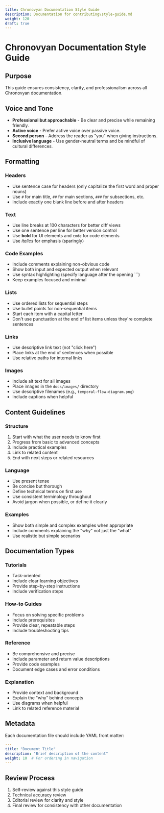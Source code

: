 ```yaml
---
title: Chronovyan Documentation Style Guide
description: Documentation for contributing\style-guide.md
weight: 120
draft: true
---
```


# Chronovyan Documentation Style Guide

## Purpose
This guide ensures consistency, clarity, and professionalism across all Chronovyan documentation.

## Voice and Tone
- **Professional but approachable** - Be clear and precise while remaining friendly.
- **Active voice** - Prefer active voice over passive voice.
- **Second person** - Address the reader as "you" when giving instructions.
- **Inclusive language** - Use gender-neutral terms and be mindful of cultural differences.

## Formatting

### Headers
- Use sentence case for headers (only capitalize the first word and proper nouns)
- Use `#` for main title, `##` for main sections, `###` for subsections, etc.
- Include exactly one blank line before and after headers

### Text
- Use line breaks at 100 characters for better diff views
- Use one sentence per line for better version control
- Use **bold** for UI elements and `code` for code elements
- Use *italics* for emphasis (sparingly)

### Code Examples
- Include comments explaining non-obvious code
- Show both input and expected output when relevant
- Use syntax highlighting (specify language after the opening ```)
- Keep examples focused and minimal

### Lists
- Use ordered lists for sequential steps
- Use bullet points for non-sequential items
- Start each item with a capital letter
- Don't use punctuation at the end of list items unless they're complete sentences

### Links
- Use descriptive link text (not "click here")
- Place links at the end of sentences when possible
- Use relative paths for internal links

### Images
- Include alt text for all images
- Place images in the `docs/images/` directory
- Use descriptive filenames (e.g., `temporal-flow-diagram.png`)
- Include captions when helpful

## Content Guidelines

### Structure
1. Start with what the user needs to know first
2. Progress from basic to advanced concepts
3. Include practical examples
4. Link to related content
5. End with next steps or related resources

### Language
- Use present tense
- Be concise but thorough
- Define technical terms on first use
- Use consistent terminology throughout
- Avoid jargon when possible, or define it clearly

### Examples
- Show both simple and complex examples when appropriate
- Include comments explaining the "why" not just the "what"
- Use realistic but simple scenarios

## Documentation Types

### Tutorials
- Task-oriented
- Include clear learning objectives
- Provide step-by-step instructions
- Include verification steps

### How-to Guides
- Focus on solving specific problems
- Include prerequisites
- Provide clear, repeatable steps
- Include troubleshooting tips

### Reference
- Be comprehensive and precise
- Include parameter and return value descriptions
- Provide code examples
- Document edge cases and error conditions

### Explanation
- Provide context and background
- Explain the "why" behind concepts
- Use diagrams when helpful
- Link to related reference material

## Metadata
Each documentation file should include YAML front matter:

```yaml
---
title: "Document Title"
description: "Brief description of the content"
weight: 10  # For ordering in navigation
---
```

## Review Process
1. Self-review against this style guide
2. Technical accuracy review
3. Editorial review for clarity and style
4. Final review for consistency with other documentation